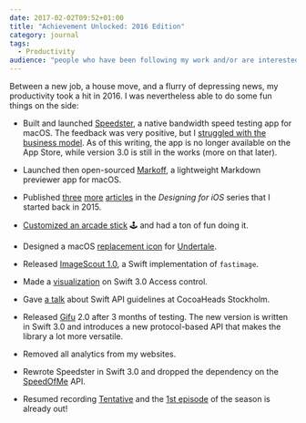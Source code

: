 ```yaml
---
date: 2017-02-02T09:52+01:00
title: "Achievement Unlocked: 2016 Edition"
category: journal
tags:
  - Productivity
audience: "people who have been following my work and/or are interested in independent blogging"
---
```


Between a new job, a house move, and a flurry of depressing news, my productivity took a hit in 2016. I was nevertheless able to do some fun things on the side:

- Built and launched [Speedster], a native bandwidth speed testing app for macOS. The feedback was very positive, but I [struggled with the business model][Speedster retrospective]. As of this writing, the app is no longer available on the App Store, while version 3.0 is still in the works (more on that later).

- Launched then open-sourced [Markoff], a lightweight Markdown previewer app for macOS.

- Published [three][views] [more][custom button] [articles][subclassing views] in the *Designing for iOS* series that I started back in 2015.

- [Customized an arcade stick][stick] 🕹 and had a ton of fun doing it.

- Designed a macOS [replacement icon] for [Undertale].

- Released [ImageScout 1.0], a Swift implementation of `fastimage`.

- Made a [visualization] on Swift 3.0 Access control.

- Gave [a talk] about Swift API guidelines at CocoaHeads Stockholm.

- Released [Gifu] 2.0 after 3 months of testing. The new version is written in Swift 3.0 and introduces a new protocol-based API that makes the library a lot more versatile.

- Removed all analytics from my websites.

- Rewrote Speedster in Swift 3.0 and dropped the dependency on the [SpeedOfMe] API.

- Resumed recording [Tentative] and the [1st episode] of the season is already out!

[Retro 2015]: /2015/achievement-unlocked-2015
[Speedster]: https://speedsterapp.com
[Speedster retrospective]: /2016/speedster-a-retrospective
[Markoff]: https://github.com/thoughtbot/Markoff
[views]: https://robots.thoughtbot.com/building-ios-interfaces-views
[custom button]: https://robots.thoughtbot.com/building-ios-interfaces-custom-button
[subclassing views]: https://robots.thoughtbot.com/building-ios-interfaces-subclassing-views
[stick]: https://twitter.com/kaishin/status/706076592976629761
[replacement icon]: https://dribbble.com/shots/2730205-Undertale-Replacement-Icon
[Undertale]: http://undertale.com/
[ImageScout 1.0]: https://github.com/kaishin/ImageScout
[visualization]: /2016/swift-3-access-control
[a talk]: https://speakerdeck.com/kaishin/swift-3-api-best-practices-by-example
[Cocoaheads Stockholm]: https://www.meetup.com/CocoaHeads-Stockholm/
[SpeedOfMe]: https://speedof.me
[Gifu]: https://cocoapods.org/pods/Gifu
[Dribbble shot]: https://dribbble.com/shots/3252363-Speedster-3-0-Icon
[Tentative]: http://tentative.fm
[1st episode]: http://tentative.fm/31

